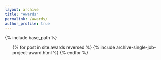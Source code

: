 ```yaml
---
layout: archive
title: "Awards"
permalink: /awards/
author_profile: true
---
```


{% include base_path %}


<link rel="stylesheet" type="text/css" href="/assets/css/mystyle.css">
<link rel="stylesheet" href="https://cdnjs.cloudflare.com/ajax/libs/font-awesome/4.7.0/css/font-awesome.min.css">

<div class="{{ include.type | default: "list" }}__item">
  <article class="archive__item" itemscope itemtype="http://schema.org/CreativeWork">
    <div class="resume-box">
      <ul>
        {% for post in site.awards reversed %}
          {% include archive-single-job-project-award.html %}
        {% endfor %}
      </ul>
    </div>
  </article>
</div>
